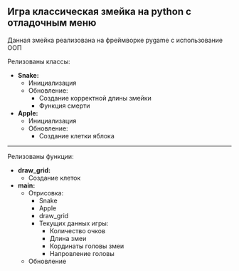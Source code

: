 ## Игра классическая змейка на python с отладочным меню

Данная змейка реализована на фреймворке pygame с использование ООП

Релизованы классы:
- **Snake:**
    - Инициализация
    - Обновление:
        - Создание корректной длины змейки
        - Функция смерти
- **Apple:**
    - Инициализация
    - Обновление:
        - Создание клетки яблока

***
Релизованы функции:
- **draw_grid:**
    - Создание клеток
- **main:**
    - Отрисовка:
        - Snake
        - Apple
        - draw_grid
        - Текущих данных игры:
            - Количество очков
            - Длина змеи
            - Кординаты головы змеи
            - Напровление головы
    - Обновление
